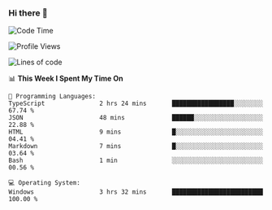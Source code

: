 ### Hi there 👋
<!--START_SECTION:waka-->
![Code Time](http://img.shields.io/badge/Code%20Time-236%20hrs%2016%20mins-blue)

![Profile Views](http://img.shields.io/badge/Profile%20Views-0-blue)

![Lines of code](https://img.shields.io/badge/From%20Hello%20World%20I%27ve%20Written-1.0%20million%20lines%20of%20code-blue)

📊 **This Week I Spent My Time On** 

```text
💬 Programming Languages: 
TypeScript               2 hrs 24 mins       █████████████████░░░░░░░░   67.74 % 
JSON                     48 mins             ██████░░░░░░░░░░░░░░░░░░░   22.88 % 
HTML                     9 mins              █░░░░░░░░░░░░░░░░░░░░░░░░   04.41 % 
Markdown                 7 mins              █░░░░░░░░░░░░░░░░░░░░░░░░   03.64 % 
Bash                     1 min               ░░░░░░░░░░░░░░░░░░░░░░░░░   00.56 % 

💻 Operating System: 
Windows                  3 hrs 32 mins       █████████████████████████   100.00 % 
```


<!--END_SECTION:waka-->
<!--
**AnimeruFR/AnimeruFR** is a ✨ _special_ ✨ repository because its `README.md` (this file) appears on your GitHub profile.

Here are some ideas to get you started:

- 🔭 I’m currently working on ...
- 🌱 I’m currently learning ...
- 👯 I’m looking to collaborate on ...
- 🤔 I’m looking for help with ...
- 💬 Ask me about ...
- 📫 How to reach me: ...
- 😄 Pronouns: ...
- ⚡ Fun fact: ...
-->
